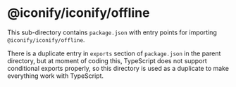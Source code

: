 # @iconify/iconify/offline

This sub-directory contains `package.json` with entry points for importing `@iconify/iconify/offline`.

There is a duplicate entry in `exports` section of `package.json` in the parent directory, but at moment of coding this, TypeScript does not support conditional exports properly, so this directory is used as a duplicate to make everything work with TypeScript.
